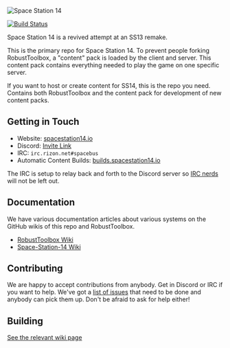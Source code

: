 ![Space Station 14](https://raw.githubusercontent.com/space-wizards/asset-dump/3dd3078e49e3a7e06709a6e0fc6e3223d8d44ca2/ss14.png)

[![Build Status](https://travis-ci.org/space-wizards/space-station-14.svg?branch=master)](https://travis-ci.org/space-wizards/space-station-14)

Space Station 14 is a revived attempt at an SS13 remake.

This is the primary repo for Space Station 14. To prevent people forking RobustToolbox, a "content" pack is loaded by the client and server. This content pack contains everything needed to play the game on one specific server.

If you want to host or create content for SS14, this is the repo you need. Contains both RobustToolbox and the content pack for development of new content packs.

## Getting in Touch

* Website: [spacestation14.io](https://spacestation14.io/)
* Discord: [Invite Link](https://discord.gg/t2jac3p)
* IRC: `irc.rizon.net#spacebus`
* Automatic Content Builds: [builds.spacestation14.io](https://builds.spacestation14.io/jenkins)

The IRC is setup to relay back and forth to the Discord server so [IRC nerds](https://xkcd.com/1782/) will not be left out.

## Documentation

We have various documentation articles about various systems on the GitHub wikis of this repo and RobustToolbox.

* [RobustToolbox Wiki](https://github.com/space-wizards/RobustToolbox/wiki)
* [Space-Station-14 Wiki](https://github.com/space-wizards/space-station-14/wiki)

## Contributing

We are happy to accept contributions from anybody. Get in Discord or IRC if you want to help. We've got a [list of issues](https://github.com/space-wizards/space-station-14-content/issues) that need to be done and anybody can pick them up. Don't be afraid to ask for help either!

## Building

[See the relevant wiki page](https://github.com/space-wizards/space-station-14/wiki/Getting-Started)

